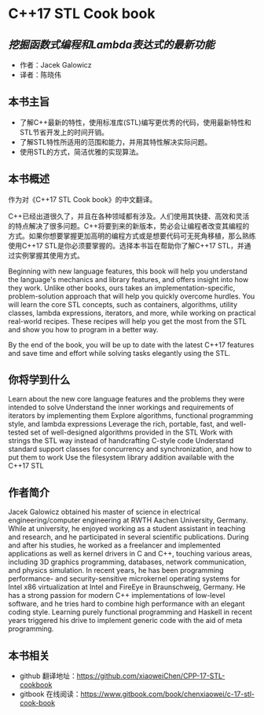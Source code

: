 C++17 STL Cook book
=========================
*挖掘函数式编程和Lambda表达式的最新功能*
-------------------------
- 作者：Jacek Galowicz
- 译者：陈晓伟

## 本书主旨

- 了解C++最新的特性，使用标准库(STL)编写更优秀的代码，使用最新特性和STL节省开发上的时间开销。
- 了解STL特性所适用的范围和能力，并用其特性解决实际问题。
- 使用STL的方式，简洁优雅的实现算法。

## 本书概述

作为对《C++17 STL Cook book》的中文翻译。

C++已经出道很久了，并且在各种领域都有涉及。人们使用其快捷、高效和灵活的特点解决了很多问题。C++将要到来的新版本，势必会让编程者改变其编程的方式。如果你想要掌握更加高明的编程方式或是想要代码可无死角移植，那么熟练使用C++17 STL是你必须要掌握的。选择本书旨在帮助你了解C++17 STL，并通过实例掌握其使用方式。

Beginning with new language features, this book will help you understand the language's mechanics and library features, and offers insight into how they work. Unlike other books, ours takes an implementation-specific, problem-solution approach that will help you quickly overcome hurdles. You will learn the core STL concepts, such as containers, algorithms, utility classes, lambda expressions, iterators, and more, while working on practical real-world recipes. These recipes will help you get the most from the STL and show you how to program in a better way.

By the end of the book, you will be up to date with the latest C++17 features and save time and effort while solving tasks elegantly using the STL.

## 你将学到什么

Learn about the new core language features and the problems they were intended to solve
Understand the inner workings and requirements of iterators by implementing them
Explore algorithms, functional programming style, and lambda expressions
Leverage the rich, portable, fast, and well-tested set of well-designed algorithms provided in the STL
Work with strings the STL way instead of handcrafting C-style code
Understand standard support classes for concurrency and synchronization, and how to put them to work
Use the filesystem library addition available with the C++17 STL

## 作者简介

Jacek Galowicz obtained his master of science in electrical engineering/computer engineering at RWTH Aachen University, Germany. While at university, he enjoyed working as a student assistant in teaching and research, and he participated in several scientific publications. During and after his studies, he worked as a freelancer and implemented applications as well as kernel drivers in C and C++, touching various areas, including 3D graphics programming, databases, network communication, and physics simulation. In recent years, he has been programming performance- and security-sensitive microkernel operating systems for Intel x86 virtualization at Intel and FireEye in Braunschweig, Germany. He has a strong passion for modern C++ implementations of low-level software, and he tries hard to combine high performance with an elegant coding style. Learning purely functional programming and Haskell in recent years triggered his drive to implement generic code with the aid of meta programming.

## 本书相关

- github 翻译地址：https://github.com/xiaoweiChen/CPP-17-STL-cookbook
- gitbook 在线阅读：https://www.gitbook.com/book/chenxiaowei/c-17-stl-cook-book
